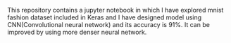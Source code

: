 This repository contains a jupyter notebook in which I have explored mnist fashion dataset included in Keras and I have designed model using CNN(Convolutional neural network) and its accuracy is 91%. It can be improved by using more denser neural network.
